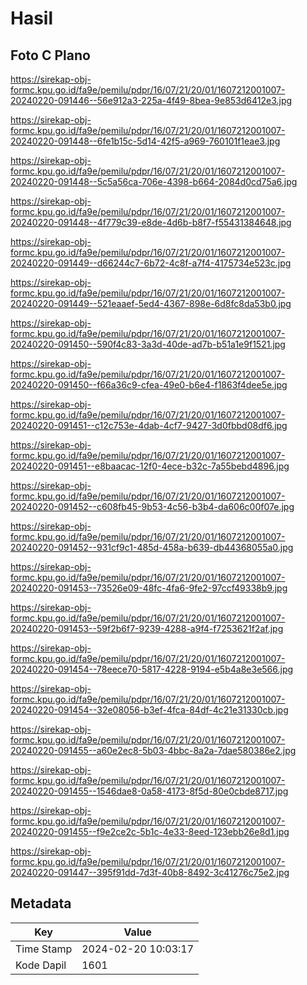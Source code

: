 # Hasil

## Foto C Plano

https://sirekap-obj-formc.kpu.go.id/fa9e/pemilu/pdpr/16/07/21/20/01/1607212001007-20240220-091446--56e912a3-225a-4f49-8bea-9e853d6412e3.jpg

https://sirekap-obj-formc.kpu.go.id/fa9e/pemilu/pdpr/16/07/21/20/01/1607212001007-20240220-091448--6fe1b15c-5d14-42f5-a969-760101f1eae3.jpg

https://sirekap-obj-formc.kpu.go.id/fa9e/pemilu/pdpr/16/07/21/20/01/1607212001007-20240220-091448--5c5a56ca-706e-4398-b664-2084d0cd75a6.jpg

https://sirekap-obj-formc.kpu.go.id/fa9e/pemilu/pdpr/16/07/21/20/01/1607212001007-20240220-091448--4f779c39-e8de-4d6b-b8f7-f55431384648.jpg

https://sirekap-obj-formc.kpu.go.id/fa9e/pemilu/pdpr/16/07/21/20/01/1607212001007-20240220-091449--d66244c7-6b72-4c8f-a7f4-4175734e523c.jpg

https://sirekap-obj-formc.kpu.go.id/fa9e/pemilu/pdpr/16/07/21/20/01/1607212001007-20240220-091449--521eaaef-5ed4-4367-898e-6d8fc8da53b0.jpg

https://sirekap-obj-formc.kpu.go.id/fa9e/pemilu/pdpr/16/07/21/20/01/1607212001007-20240220-091450--590f4c83-3a3d-40de-ad7b-b51a1e9f1521.jpg

https://sirekap-obj-formc.kpu.go.id/fa9e/pemilu/pdpr/16/07/21/20/01/1607212001007-20240220-091450--f66a36c9-cfea-49e0-b6e4-f1863f4dee5e.jpg

https://sirekap-obj-formc.kpu.go.id/fa9e/pemilu/pdpr/16/07/21/20/01/1607212001007-20240220-091451--c12c753e-4dab-4cf7-9427-3d0fbbd08df6.jpg

https://sirekap-obj-formc.kpu.go.id/fa9e/pemilu/pdpr/16/07/21/20/01/1607212001007-20240220-091451--e8baacac-12f0-4ece-b32c-7a55bebd4896.jpg

https://sirekap-obj-formc.kpu.go.id/fa9e/pemilu/pdpr/16/07/21/20/01/1607212001007-20240220-091452--c608fb45-9b53-4c56-b3b4-da606c00f07e.jpg

https://sirekap-obj-formc.kpu.go.id/fa9e/pemilu/pdpr/16/07/21/20/01/1607212001007-20240220-091452--931cf9c1-485d-458a-b639-db44368055a0.jpg

https://sirekap-obj-formc.kpu.go.id/fa9e/pemilu/pdpr/16/07/21/20/01/1607212001007-20240220-091453--73526e09-48fc-4fa6-9fe2-97ccf49338b9.jpg

https://sirekap-obj-formc.kpu.go.id/fa9e/pemilu/pdpr/16/07/21/20/01/1607212001007-20240220-091453--59f2b6f7-9239-4288-a9f4-f7253621f2af.jpg

https://sirekap-obj-formc.kpu.go.id/fa9e/pemilu/pdpr/16/07/21/20/01/1607212001007-20240220-091454--78eece70-5817-4228-9194-e5b4a8e3e566.jpg

https://sirekap-obj-formc.kpu.go.id/fa9e/pemilu/pdpr/16/07/21/20/01/1607212001007-20240220-091454--32e08056-b3ef-4fca-84df-4c21e31330cb.jpg

https://sirekap-obj-formc.kpu.go.id/fa9e/pemilu/pdpr/16/07/21/20/01/1607212001007-20240220-091455--a60e2ec8-5b03-4bbc-8a2a-7dae580386e2.jpg

https://sirekap-obj-formc.kpu.go.id/fa9e/pemilu/pdpr/16/07/21/20/01/1607212001007-20240220-091455--1546dae8-0a58-4173-8f5d-80e0cbde8717.jpg

https://sirekap-obj-formc.kpu.go.id/fa9e/pemilu/pdpr/16/07/21/20/01/1607212001007-20240220-091455--f9e2ce2c-5b1c-4e33-8eed-123ebb26e8d1.jpg

https://sirekap-obj-formc.kpu.go.id/fa9e/pemilu/pdpr/16/07/21/20/01/1607212001007-20240220-091447--395f91dd-7d3f-40b8-8492-3c41276c75e2.jpg


## Metadata

| Key        | Value               |
| ---------- | ------------------- |
| Time Stamp | 2024-02-20 10:03:17 |
| Kode Dapil | 1601                |



